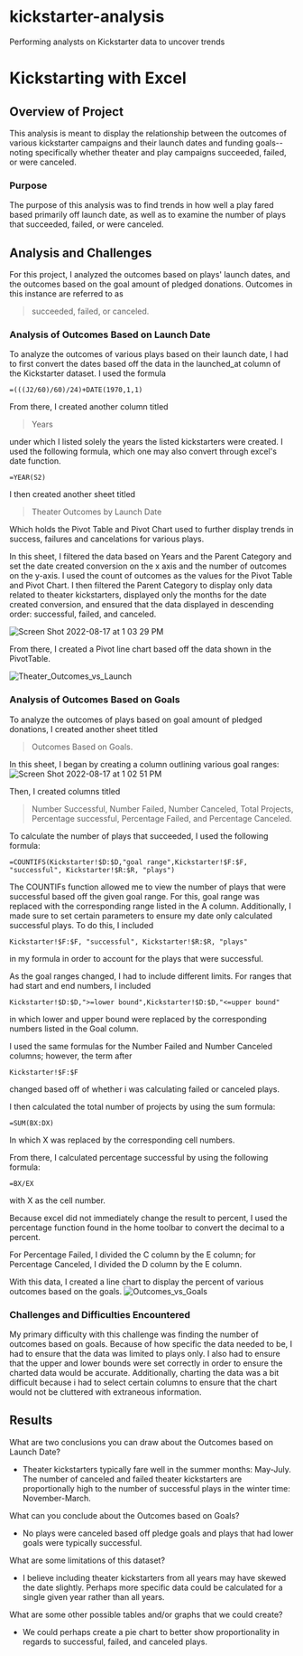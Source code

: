 # kickstarter-analysis
Performing analysts on Kickstarter data to uncover trends
# Kickstarting with Excel

## Overview of Project
This analysis is meant to display the relationship between the outcomes of various kickstarter campaigns and their launch dates and funding goals--noting specifically whether theater and play campaigns succeeded, failed, or were canceled.

### Purpose
The purpose of this analysis was to find trends in how well a play fared based primarily off launch date, as well as to examine the number of plays that succeeded, failed, or were canceled. 

## Analysis and Challenges
For this project, I analyzed the outcomes based on plays' launch dates, and the outcomes based on the goal amount of pledged donations. Outcomes in this instance are referred to as 
>succeeded, failed, or canceled.

### Analysis of Outcomes Based on Launch Date

To analyze the outcomes of various plays based on their launch date, I had to first convert the dates based off the data in the launched_at column of the Kickstarter dataset. I used the formula
```
=(((J2/60)/60)/24)+DATE(1970,1,1)
```

From there, I created another column titled 
>Years


under which I listed solely the years the listed kickstarters were created. I used the following formula, which one may also convert through excel's date function.
```
=YEAR(S2)
```
I then created another sheet titled
>Theater Outcomes by Launch Date

Which holds the Pivot Table and Pivot Chart used to further display trends in success, failures and cancelations for various plays.

In this sheet, I filtered the data based on Years and the Parent Category and set the date created conversion on the x axis and the number of outcomes on the y-axis. I used the count of outcomes as the values for the Pivot Table and Pivot Chart. I then filtered the Parent Category to display only data related to theater kickstarters, displayed only the months for the date created conversion, and ensured that the data displayed in descending order: successful, failed, and canceled.

![Screen Shot 2022-08-17 at 1 03 29 PM](https://user-images.githubusercontent.com/110862583/185210668-933cbad1-cff8-46f2-9ee8-2ad10c0e9eb4.png)


From there, I created a Pivot line chart based off the data shown in the PivotTable. 

![Theater_Outcomes_vs_Launch](https://user-images.githubusercontent.com/110862583/185210448-121ac97a-919f-4220-97d8-b12a2553d755.png)


### Analysis of Outcomes Based on Goals
To analyze the outcomes of plays based on goal amount of pledged donations, I created another sheet titled 
>Outcomes Based on Goals.

In this sheet, I began by creating a column outlining various goal ranges:
![Screen Shot 2022-08-17 at 1 02 51 PM](https://user-images.githubusercontent.com/110862583/185210547-c52cf797-fad3-4f6d-9aba-a86695b43d93.png)


Then, I created columns titled
>Number Successful, Number Failed, Number Canceled, Total Projects, Percentage successful, Percentage Failed, and Percentage Canceled.

To calculate the number of plays that succeeded, I used the following formula:
```
=COUNTIFS(Kickstarter!$D:$D,"goal range",Kickstarter!$F:$F, "successful", Kickstarter!$R:$R, "plays")
```
The COUNTIFs function allowed me to view the number of plays that were successful based off the given goal range. For this, goal range was replaced with the corresponding range listed in the A column. Additionally, I made sure to set certain parameters to ensure my date only calculated successful plays. To do this, I included 
```
Kickstarter!$F:$F, "successful", Kickstarter!$R:$R, "plays"
```

in my formula in order to account for the plays that were successful.

As the goal ranges changed, I had to include different limits. For ranges that had start and end numbers, I included 
```
Kickstarter!$D:$D,">=lower bound",Kickstarter!$D:$D,"<=upper bound"
```
in which lower and upper bound were replaced by the corresponding numbers listed in the Goal column.

I used the same formulas for the Number Failed and Number Canceled columns; however, the term after
```
Kickstarter!$F:$F
```
changed based off of whether i was calculating failed or canceled plays.

I then calculated the total number of projects by using the sum formula:
```
=SUM(BX:DX)
```
In which X was replaced by the corresponding cell numbers. 

From there, I calculated percentage successful by using the following formula:
```
=BX/EX
```
with X as the cell number.

Because excel did not immediately change the result to percent, I used the percentage function found in the home toolbar to convert the decimal to a percent.

For Percentage Failed, I divided the C column by the E column; for Percentage Canceled, I divided the D column by the E column.

With this data, I created a line chart to display the percent of various outcomes based on the goals. 
![Outcomes_vs_Goals](https://user-images.githubusercontent.com/110862583/185210747-5041737e-3571-401e-83a3-90fda878ce7e.png)



### Challenges and Difficulties Encountered
My primary difficulty with this challenge was finding the number of outcomes based on goals. Because of how specific the data needed to be, I had to ensure that the data was limited to plays only. I also had to ensure that the upper and lower bounds were set correctly in order to ensure the charted data would be accurate. Additionally, charting the data was a bit difficult because i had to select certain columns to ensure that the chart would not be cluttered with extraneous information.

## Results

What are two conclusions you can draw about the Outcomes based on Launch Date?

- Theater kickstarters typically fare well in the summer months: May-July.
The number of canceled and failed theater kickstarters are proportionally high to the number of successful plays in the winter time: November-March.

What can you conclude about the Outcomes based on Goals?

- No plays were canceled based off pledge goals and plays that had lower goals were typically successful.

What are some limitations of this dataset?

- I believe including theater kickstarters from all years may have skewed the date slightly. Perhaps more specific data could be calculated for a single given year rather than all years. 

What are some other possible tables and/or graphs that we could create?

- We could perhaps create a pie chart to better show proportionality in regards to successful, failed, and canceled plays. 
